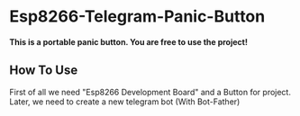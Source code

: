 # Esp8266-Telegram-Panic-Button

<h4>This is a portable panic button. You are free to use the project!</h4>

<h2>How To Use</h2>
First of all we need "Esp8266 Development Board" and a Button for project.
Later, we need to create a new telegram bot (With Bot-Father)
